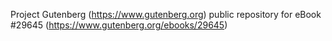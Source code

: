 Project Gutenberg (https://www.gutenberg.org) public repository for eBook #29645 (https://www.gutenberg.org/ebooks/29645)
